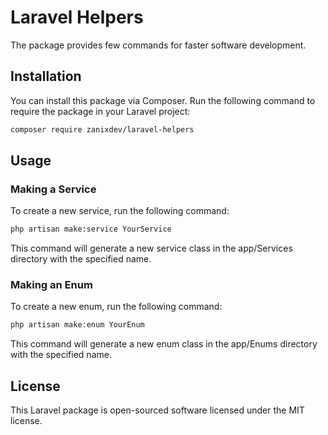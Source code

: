 # Laravel Helpers

The package provides few commands for faster software development.

## Installation

You can install this package via Composer. Run the following command to require the package in your Laravel project:

```bash
composer require zanixdev/laravel-helpers
```

## Usage

### Making a Service
To create a new service, run the following command:

```bash
php artisan make:service YourService
```

This command will generate a new service class in the app/Services directory with the specified name.


### Making an Enum
To create a new enum, run the following command:

```bash
php artisan make:enum YourEnum
```

This command will generate a new enum class in the app/Enums directory with the specified name.

## License
This Laravel package is open-sourced software licensed under the MIT license.
